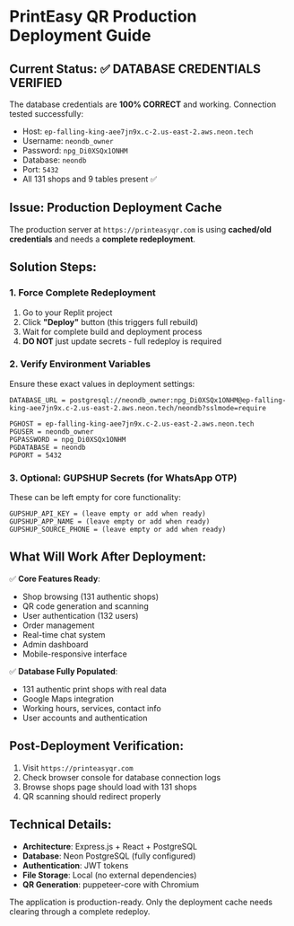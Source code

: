# PrintEasy QR Production Deployment Guide

## Current Status: ✅ DATABASE CREDENTIALS VERIFIED

The database credentials are **100% CORRECT** and working. Connection tested successfully:
- Host: `ep-falling-king-aee7jn9x.c-2.us-east-2.aws.neon.tech`
- Username: `neondb_owner` 
- Password: `npg_Di0XSQx1ONHM`
- Database: `neondb`
- Port: `5432`
- All 131 shops and 9 tables present ✅

## Issue: Production Deployment Cache

The production server at `https://printeasyqr.com` is using **cached/old credentials** and needs a **complete redeployment**.

## Solution Steps:

### 1. Force Complete Redeployment
1. Go to your Replit project
2. Click **"Deploy"** button (this triggers full rebuild)
3. Wait for complete build and deployment process
4. **DO NOT** just update secrets - full redeploy is required

### 2. Verify Environment Variables
Ensure these exact values in deployment settings:

```
DATABASE_URL = postgresql://neondb_owner:npg_Di0XSQx1ONHM@ep-falling-king-aee7jn9x.c-2.us-east-2.aws.neon.tech/neondb?sslmode=require

PGHOST = ep-falling-king-aee7jn9x.c-2.us-east-2.aws.neon.tech
PGUSER = neondb_owner  
PGPASSWORD = npg_Di0XSQx1ONHM
PGDATABASE = neondb
PGPORT = 5432
```

### 3. Optional: GUPSHUP Secrets (for WhatsApp OTP)
These can be left empty for core functionality:
```
GUPSHUP_API_KEY = (leave empty or add when ready)
GUPSHUP_APP_NAME = (leave empty or add when ready)  
GUPSHUP_SOURCE_PHONE = (leave empty or add when ready)
```

## What Will Work After Deployment:

✅ **Core Features Ready**:
- Shop browsing (131 authentic shops)
- QR code generation and scanning
- User authentication (132 users)
- Order management
- Real-time chat system
- Admin dashboard
- Mobile-responsive interface

✅ **Database Fully Populated**:
- 131 authentic print shops with real data
- Google Maps integration
- Working hours, services, contact info
- User accounts and authentication

## Post-Deployment Verification:

1. Visit `https://printeasyqr.com`
2. Check browser console for database connection logs
3. Browse shops page should load with 131 shops
4. QR scanning should redirect properly

## Technical Details:

- **Architecture**: Express.js + React + PostgreSQL
- **Database**: Neon PostgreSQL (fully configured)
- **Authentication**: JWT tokens
- **File Storage**: Local (no external dependencies)
- **QR Generation**: puppeteer-core with Chromium

The application is production-ready. Only the deployment cache needs clearing through a complete redeploy.